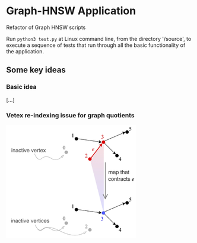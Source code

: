 # Graph-HNSW Application
Refactor of Graph HNSW scripts

Run ```python3 test.py``` at Linux command line, from the directory '/source', to execute a sequence of tests that run through all the basic functionality of the application.

## Some key ideas
### Basic idea
[...]
### Vetex re-indexing issue for graph quotients
<img src="https://github.com/TYLERSFOSTER/Graph-HNSW/blob/main/documentation/material/inactive_vertices.jpg" alt="drawing" width="350"/>
